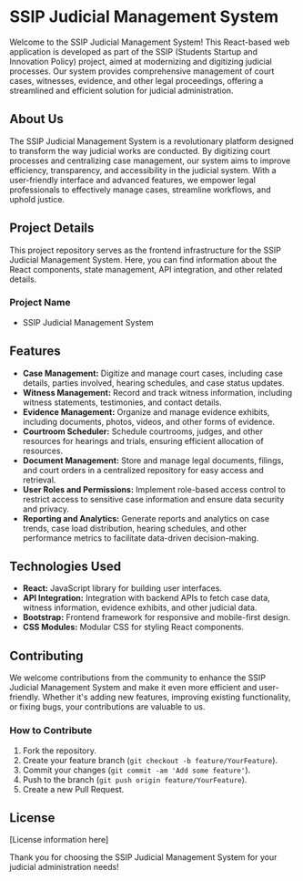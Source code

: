 # SSIP Judicial Management System

Welcome to the SSIP Judicial Management System! This React-based web application is developed as part of the SSIP (Students Startup and Innovation Policy) project, aimed at modernizing and digitizing judicial processes. Our system provides comprehensive management of court cases, witnesses, evidence, and other legal proceedings, offering a streamlined and efficient solution for judicial administration.

## About Us

The SSIP Judicial Management System is a revolutionary platform designed to transform the way judicial works are conducted. By digitizing court processes and centralizing case management, our system aims to improve efficiency, transparency, and accessibility in the judicial system. With a user-friendly interface and advanced features, we empower legal professionals to effectively manage cases, streamline workflows, and uphold justice.

## Project Details

This project repository serves as the frontend infrastructure for the SSIP Judicial Management System. Here, you can find information about the React components, state management, API integration, and other related details.

### Project Name

- SSIP Judicial Management System

## Features

- **Case Management:** Digitize and manage court cases, including case details, parties involved, hearing schedules, and case status updates.
- **Witness Management:** Record and track witness information, including witness statements, testimonies, and contact details.
- **Evidence Management:** Organize and manage evidence exhibits, including documents, photos, videos, and other forms of evidence.
- **Courtroom Scheduler:** Schedule courtrooms, judges, and other resources for hearings and trials, ensuring efficient allocation of resources.
- **Document Management:** Store and manage legal documents, filings, and court orders in a centralized repository for easy access and retrieval.
- **User Roles and Permissions:** Implement role-based access control to restrict access to sensitive case information and ensure data security and privacy.
- **Reporting and Analytics:** Generate reports and analytics on case trends, case load distribution, hearing schedules, and other performance metrics to facilitate data-driven decision-making.

## Technologies Used

- **React:** JavaScript library for building user interfaces.
- **API Integration:** Integration with backend APIs to fetch case data, witness information, evidence exhibits, and other judicial data.
- **Bootstrap:** Frontend framework for responsive and mobile-first design.
- **CSS Modules:** Modular CSS for styling React components.

## Contributing

We welcome contributions from the community to enhance the SSIP Judicial Management System and make it even more efficient and user-friendly. Whether it's adding new features, improving existing functionality, or fixing bugs, your contributions are valuable to us.

### How to Contribute

1. Fork the repository.
2. Create your feature branch (`git checkout -b feature/YourFeature`).
3. Commit your changes (`git commit -am 'Add some feature'`).
4. Push to the branch (`git push origin feature/YourFeature`).
5. Create a new Pull Request.


## License

[License information here]

Thank you for choosing the SSIP Judicial Management System for your judicial administration needs!
